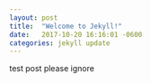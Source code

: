 ```yaml
---
layout: post
title:  "Welcome to Jekyll!"
date:   2017-10-20 16:16:01 -0600
categories: jekyll update
---
```


test post please ignore